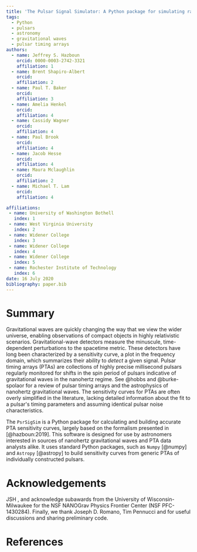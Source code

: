 ```yaml
---
title: 'The Pulsar Signal Simulator: A Python package for simulating radio signals from pulsars'
tags:
  - Python
  - pulsars
  - astronomy
  - gravitational waves
  - pulsar timing arrays
authors:
  - name: Jeffrey S. Hazboun
    orcid: 0000-0003-2742-3321
    affiliation: 1
  - name: Brent Shapiro-Albert
    orcid:
    affiliation: 2
  - name: Paul T. Baker
    orcid:
    affiliation: 3
  - name: Amelia Henkel
    orcid:
    affiliation: 4
  - name: Cassidy Wagner
    orcid:
    affiliation: 4
  - name: Paul Brook
    orcid:
    affiliation: 4
  - name: Jacob Hesse
    orcid:
    affiliation: 4
  - name: Maura Mclaughlin
    orcid:
    affiliation: 2
  - name: Michael T. Lam
    orcid:
    affiliation: 4

affiliations:
 - name: University of Washington Bothell
   index: 1
 - name: West Virginia University
   index: 2
 - name: Widener College
   index: 3
 - name: Widener College
   index: 4
 - name: Widener College
   index: 5
 - name: Rochester Institute of Technology
   index: 6
date: 16 July 2020
bibliography: paper.bib
---
```


# Summary

Gravitational waves are quickly changing the way that we view the wider
universe, enabling observations of compact objects in highly relativistic
scenarios. Gravitational-wave detectors measure the minuscule, time-dependent
perturbations to the spacetime metric. These detectors have long been
characterized by a sensitivity curve, a plot in the frequency domain, which
summarizes their ability to *detect* a given signal. Pulsar timing arrays
(PTAs) are collections of highly precise millisecond pulsars regularly
monitored for shifts in the spin period of pulsars indicative of gravitational
waves in the nanohertz regime. See @hobbs and @burke-spolaor for a review of
pulsar timing arrays and the astrophysics of nanohertz gravitational waves. The
sensitivity curves for PTAs are often overly simplified in the literature,
lacking detailed information about the fit to a pulsar's timing parameters and
assuming identical pulsar noise characteristics.

The ``PsrSigSim`` is a Python package for calculating and building accurate PTA
sensitivity curves, largely based on the formalism presented in [@hazboun:2019].
This software is designed for use by astronomers interested in sources of
nanohertz gravitational waves and PTA data analysts alike.
It uses standard Python packages, such as ``Numpy`` [@numpy] and ``Astropy``
[@astropy] to build sensitivity curves from generic PTAs of individually
constructed pulsars.

# Acknowledgements

JSH , and  acknowledge subawards from the University of Wisconsin-Milwaukee for the NSF NANOGrav Physics Frontier Center (NSF PFC-1430284). Finally, we thank Joseph D. Romano, Tim Pennucci and for useful discussions and sharing preliminary code.

# References
